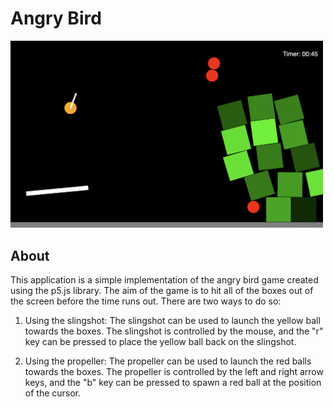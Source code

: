 # Angry Bird

<img src="angryBird.png" width="500">

## About

This application is a simple implementation of the angry bird game created using the p5.js library. The aim of the game is to hit all of the boxes out of the screen before the time runs out. There are two ways to do so:

1. Using the slingshot: The slingshot can be used to launch the yellow ball towards the boxes. The slingshot is controlled by the mouse, and the "r" key can be pressed to place the yellow ball back on the slingshot.

2. Using the propeller: The propeller can be used to launch the red balls towards the boxes. The propeller is controlled by the left and right arrow keys, and the "b" key can be pressed to spawn a red ball at the position of the cursor.